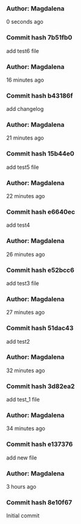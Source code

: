 ### Author: Magdalena
 0 seconds ago
### Commit hash 7b51fb0
 add test6 file
### Author: Magdalena
 16 minutes ago
### Commit hash b43186f
 add changelog
### Author: Magdalena
 21 minutes ago
### Commit hash 15b44e0
 add test5 file
### Author: Magdalena
 22 minutes ago
### Commit hash e6640ec
 add test4
### Author: Magdalena
 26 minutes ago
### Commit hash e52bcc6
 add test3 file
### Author: Magdalena
 27 minutes ago
### Commit hash 51dac43
 add test2
### Author: Magdalena
 32 minutes ago
### Commit hash 3d82ea2
 add test_1 file
### Author: Magdalena
 34 minutes ago
### Commit hash e137376
 add new file
### Author: Magdalena
 3 hours ago
### Commit hash 8e10f67
 Initial commit
